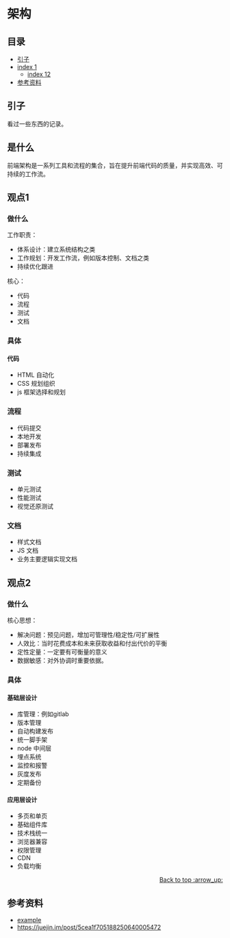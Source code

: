 # 架构
## <a name="index"></a> 目录
- [引子](#start)
- [index 1](#index1)
  - [index 12](#index12)
- [参考资料](#reference)


## <a name="start"></a> 引子
看过一些东西的记录。

## 是什么
前端架构是一系列工具和流程的集合，旨在提升前端代码的质量，并实现高效、可持续的工作流。

## 观点1
### 做什么

工作职责：
- 体系设计：建立系统结构之类
- 工作规划：开发工作流，例如版本控制、文档之类
- 持续优化跟进

核心：
- 代码
- 流程
- 测试
- 文档

### 具体
#### 代码
- HTML 自动化
- CSS 规划组织
- js 框架选择和规划

### 流程
- 代码提交
- 本地开发
- 部署发布
- 持续集成

### 测试
- 单元测试
- 性能测试
- 视觉还原测试

### 文档
- 样式文档
- JS 文档
- 业务主要逻辑实现文档

## 观点2
### 做什么
核心思想：
- 解决问题：预见问题，增加可管理性/稳定性/可扩展性
- 人效比：当时花费成本和未来获取收益和付出代价的平衡
- 定性定量：一定要有可衡量的意义
- 数据敏感：对外协调时重要依据。

### 具体
#### 基础层设计
- 库管理：例如gitlab
- 版本管理
- 自动构建发布
- 统一脚手架
- node 中间层
- 埋点系统
- 监控和报警
- 灰度发布
- 定期备份

#### 应用层设计
- 多页和单页
- 基础组件库
- 技术栈统一
- 浏览器兼容
- 权限管理
- CDN
- 负载均衡

<div align="right"><a href="#index">Back to top :arrow_up:</a></div>


## <a name="reference"></a> 参考资料
- [example][url-base]
- https://juejin.im/post/5cea1f705188250640005472

[url-base]:https://xxholic.github.io/segment